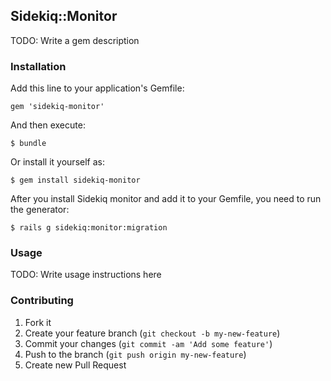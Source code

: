 ## Sidekiq::Monitor

TODO: Write a gem description

### Installation

Add this line to your application's Gemfile:

    gem 'sidekiq-monitor'

And then execute:

    $ bundle

Or install it yourself as:

    $ gem install sidekiq-monitor

After you install Sidekiq monitor and add it to your Gemfile, you need to run the generator:

    $ rails g sidekiq:monitor:migration

### Usage

TODO: Write usage instructions here

### Contributing

1. Fork it
2. Create your feature branch (`git checkout -b my-new-feature`)
3. Commit your changes (`git commit -am 'Add some feature'`)
4. Push to the branch (`git push origin my-new-feature`)
5. Create new Pull Request
